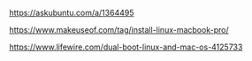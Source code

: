 https://askubuntu.com/a/1364495

https://www.makeuseof.com/tag/install-linux-macbook-pro/

https://www.lifewire.com/dual-boot-linux-and-mac-os-4125733
